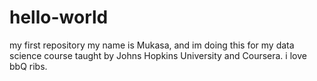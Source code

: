 # hello-world
my first repository
my name is Mukasa, and im doing this for my data science course taught by Johns Hopkins University and Coursera.
i love bbQ ribs.
